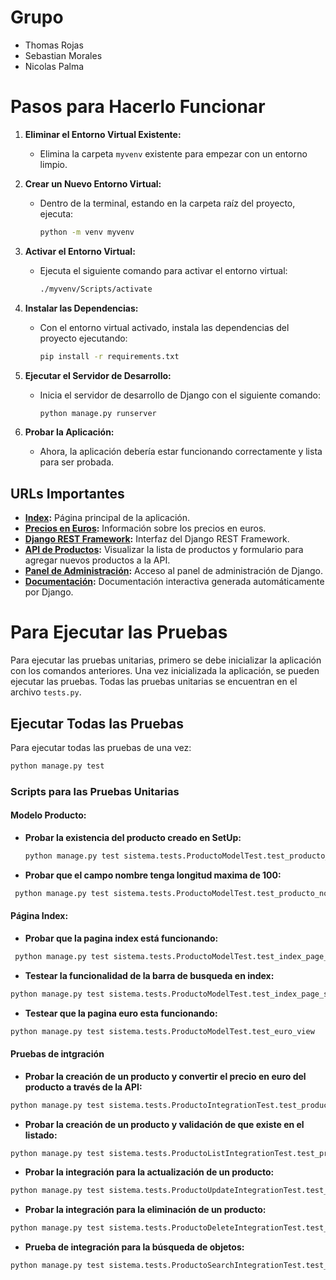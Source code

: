 # Grupo

- Thomas Rojas
- Sebastian Morales
- Nicolas Palma

# Pasos para Hacerlo Funcionar

1. **Eliminar el Entorno Virtual Existente:**

   - Elimina la carpeta `myvenv` existente para empezar con un entorno limpio.

2. **Crear un Nuevo Entorno Virtual:**

   - Dentro de la terminal, estando en la carpeta raíz del proyecto, ejecuta:
     ```sh
     python -m venv myvenv
     ```

3. **Activar el Entorno Virtual:**

   - Ejecuta el siguiente comando para activar el entorno virtual:
     ```sh
     ./myvenv/Scripts/activate
     ```

4. **Instalar las Dependencias:**

   - Con el entorno virtual activado, instala las dependencias del proyecto ejecutando:
     ```sh
     pip install -r requirements.txt
     ```

5. **Ejecutar el Servidor de Desarrollo:**

   - Inicia el servidor de desarrollo de Django con el siguiente comando:
     ```sh
     python manage.py runserver
     ```

6. **Probar la Aplicación:**
   - Ahora, la aplicación debería estar funcionando correctamente y lista para ser probada.

## URLs Importantes

- **[Index](http://127.0.0.1:8000/):** Página principal de la aplicación.
- **[Precios en Euros](http://127.0.0.1:8000/euro/):** Información sobre los precios en euros.
- **[Django REST Framework](http://127.0.0.1:8000/sistema/):** Interfaz del Django REST Framework.
- **[API de Productos](http://127.0.0.1:8000/sistema/indexproducto/):** Visualizar la lista de productos y formulario para agregar nuevos productos a la API.
- **[Panel de Administración](http://127.0.0.1:8000/admin/):** Acceso al panel de administración de Django.
- **[Documentación](http://127.0.0.1:8000/docs/):** Documentación interactiva generada automáticamente por Django.

# Para Ejecutar las Pruebas

Para ejecutar las pruebas unitarias, primero se debe inicializar la aplicación con los comandos anteriores. Una vez inicializada la aplicación, se pueden ejecutar las pruebas. Todas las pruebas unitarias se encuentran en el archivo `tests.py`.

## Ejecutar Todas las Pruebas

Para ejecutar todas las pruebas de una vez:

```sh
python manage.py test
```

### Scripts para las Pruebas Unitarias

#### Modelo Producto:

- **Probar la existencia del producto creado en SetUp:**
  ```sh
  python manage.py test sistema.tests.ProductoModelTest.test_producto_existencia
  ```
- **Probar que el campo nombre tenga longitud maxima de 100:**

```sh
 python manage.py test sistema.tests.ProductoModelTest.test_producto_nombre_max_length
```

#### Página Index:

- **Probar que la pagina index está funcionando:**

```sh
 python manage.py test sistema.tests.ProductoModelTest.test_index_page_status_code
```

- **Testear la funcionalidad de la barra de busqueda en index:**

```sh
python manage.py test sistema.tests.ProductoModelTest.test_index_page_search_bar
```

- **Testear que la pagina euro esta funcionando:**

```sh
python manage.py test sistema.tests.ProductoModelTest.test_euro_view
```

#### Pruebas de intgración

- **Probar la creación de un producto y convertir el precio en euro del producto a través de la API:**

```sh
python manage.py test sistema.tests.ProductoIntegrationTest.test_producto_creation_and_euro_price_integration
```

- **Probar la creación de un producto y validación de que existe en el listado:**

```sh
python manage.py test sistema.tests.ProductoListIntegrationTest.test_producto_creation_and_list
```

- **Probar la integración para la actualización de un producto:**

```sh
python manage.py test sistema.tests.ProductoUpdateIntegrationTest.test_producto_update

```

- **Probar la integración para la eliminación de un producto:**

```sh
python manage.py test sistema.tests.ProductoDeleteIntegrationTest.test_producto_delete
```

- **Prueba de integración para la búsqueda de objetos:**

```sh
python manage.py test sistema.tests.ProductoSearchIntegrationTest.test_producto_search

```
